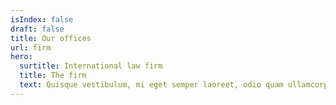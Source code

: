 ```yaml
---
isIndex: false
draft: false
title: Our offices
url: firm
hero:
  surtitle: International law firm
  title: The firm
  text: Quisque vestibulum, mi eget semper laoreet, odio quam ullamcorper turpis, auctor fermentum magna leo eget nisi. Fusce id imperdiet nunc.
---
```


